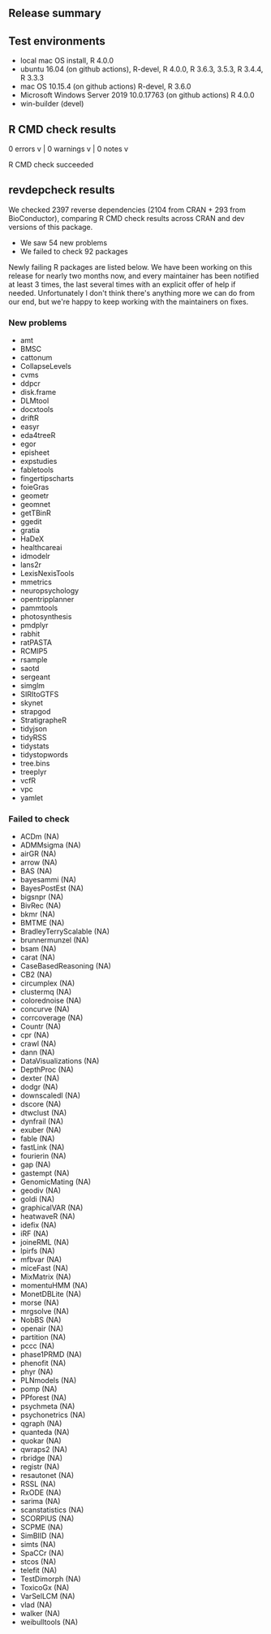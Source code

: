 ## Release summary

## Test environments

* local mac OS install, R 4.0.0
* ubuntu 16.04 (on github actions), R-devel, R 4.0.0, R 3.6.3, 3.5.3, R 3.4.4, R 3.3.3
* mac OS 10.15.4 (on github actions) R-devel, R 3.6.0
* Microsoft Windows Server 2019 10.0.17763 (on github actions) R 4.0.0
* win-builder (devel)

## R CMD check results

0 errors v | 0 warnings v | 0 notes v

R CMD check succeeded

## revdepcheck results

We checked 2397 reverse dependencies (2104 from CRAN + 293 from BioConductor), comparing R CMD check results across CRAN and dev versions of this package.

 * We saw 54 new problems
 * We failed to check 92 packages

Newly failing R packages are listed below. We have been working on this release for nearly two months now, and every maintainer has been notified at least 3 times, the last several times with an explicit offer of help if needed. Unfortunately I don't think there's anything more we can do from our end, but we're happy to keep working with the maintainers on fixes.

### New problems

* amt
* BMSC
* cattonum
* CollapseLevels
* cvms
* ddpcr
* disk.frame
* DLMtool
* docxtools
* driftR
* easyr
* eda4treeR
* egor
* episheet
* expstudies
* fabletools
* fingertipscharts
* foieGras
* geometr
* geomnet
* getTBinR
* ggedit
* gratia
* HaDeX
* healthcareai
* idmodelr
* lans2r
* LexisNexisTools
* mmetrics
* neuropsychology
* opentripplanner
* pammtools
* photosynthesis
* pmdplyr
* rabhit
* ratPASTA
* RCMIP5
* rsample
* saotd
* sergeant
* simglm
* SIRItoGTFS
* skynet
* strapgod
* StratigrapheR
* tidyjson
* tidyRSS
* tidystats
* tidystopwords
* tree.bins
* treeplyr
* vcfR
* vpc
* yamlet

### Failed to check

* ACDm                 (NA)
* ADMMsigma            (NA)
* airGR                (NA)
* arrow                (NA)
* BAS                  (NA)
* bayesammi            (NA)
* BayesPostEst         (NA)
* bigsnpr              (NA)
* BivRec               (NA)
* bkmr                 (NA)
* BMTME                (NA)
* BradleyTerryScalable (NA)
* brunnermunzel        (NA)
* bsam                 (NA)
* carat                (NA)
* CaseBasedReasoning   (NA)
* CB2                  (NA)
* circumplex           (NA)
* clustermq            (NA)
* colorednoise         (NA)
* concurve             (NA)
* corrcoverage         (NA)
* Countr               (NA)
* cpr                  (NA)
* crawl                (NA)
* dann                 (NA)
* DataVisualizations   (NA)
* DepthProc            (NA)
* dexter               (NA)
* dodgr                (NA)
* downscaledl          (NA)
* dscore               (NA)
* dtwclust             (NA)
* dynfrail             (NA)
* exuber               (NA)
* fable                (NA)
* fastLink             (NA)
* fourierin            (NA)
* gap                  (NA)
* gastempt             (NA)
* GenomicMating        (NA)
* geodiv               (NA)
* goldi                (NA)
* graphicalVAR         (NA)
* heatwaveR            (NA)
* idefix               (NA)
* iRF                  (NA)
* joineRML             (NA)
* lpirfs               (NA)
* mfbvar               (NA)
* miceFast             (NA)
* MixMatrix            (NA)
* momentuHMM           (NA)
* MonetDBLite          (NA)
* morse                (NA)
* mrgsolve             (NA)
* NobBS                (NA)
* openair              (NA)
* partition            (NA)
* pccc                 (NA)
* phase1PRMD           (NA)
* phenofit             (NA)
* phyr                 (NA)
* PLNmodels            (NA)
* pomp                 (NA)
* PPforest             (NA)
* psychmeta            (NA)
* psychonetrics        (NA)
* qgraph               (NA)
* quanteda             (NA)
* quokar               (NA)
* qwraps2              (NA)
* rbridge              (NA)
* registr              (NA)
* resautonet           (NA)
* RSSL                 (NA)
* RxODE                (NA)
* sarima               (NA)
* scanstatistics       (NA)
* SCORPIUS             (NA)
* SCPME                (NA)
* SimBIID              (NA)
* simts                (NA)
* SpaCCr               (NA)
* stcos                (NA)
* telefit              (NA)
* TestDimorph          (NA)
* ToxicoGx             (NA)
* VarSelLCM            (NA)
* vlad                 (NA)
* walker               (NA)
* weibulltools         (NA)
